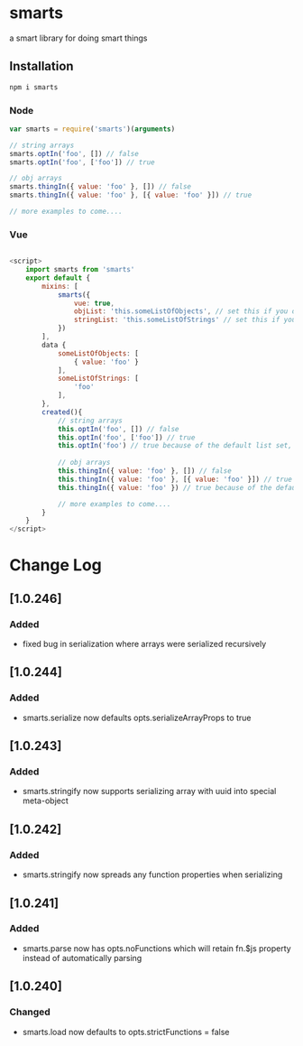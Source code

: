 # smarts
a smart library for doing smart things

## Installation

```bash
npm i smarts
```

### Node

```javascript
var smarts = require('smarts')(arguments)

// string arrays
smarts.optIn('foo', []) // false
smarts.optIn('foo', ['foo']) // true

// obj arrays
smarts.thingIn({ value: 'foo' }, []) // false
smarts.thingIn({ value: 'foo' }, [{ value: 'foo' }]) // true

// more examples to come.... 
```

### Vue

```javascript

<script>
    import smarts from 'smarts'
    export default {
        mixins: [
            smarts({
                vue: true, 
                objList: 'this.someListOfObjects', // set this if you don't want to always enter the most commonly checked list of objects in your vue component, it doesn't matter if the list has both strings and objects
                stringList: 'this.someListOfStrings' // set this if you don't want to always enter the most commonly checked list of strings in your vue component, it doesn't matter if the list has both strings and objects
            })
        ],
        data {
            someListOfObjects: [
                { value: 'foo' }
            ],
            someListOfStrings: [
                'foo'
            ],
        },
        created(){
            // string arrays
            this.optIn('foo', []) // false
            this.optIn('foo', ['foo']) // true
            this.optIn('foo') // true because of the default list set, useful for component specific logic
            
            // obj arrays
            this.thingIn({ value: 'foo' }, []) // false
            this.thingIn({ value: 'foo' }, [{ value: 'foo' }]) // true
            this.thingIn({ value: 'foo' }) // true because of the default list set, useful for component specific logic

            // more examples to come.... 
        }
    }
</script>
```

# Change Log
## [1.0.246]
### Added
- fixed bug in serialization where arrays were serialized recursively 
## [1.0.244]
### Added
- smarts.serialize now defaults opts.serializeArrayProps to true
## [1.0.243]
### Added
- smarts.stringify now supports serializing array with uuid into special meta-object
## [1.0.242]
### Added
- smarts.stringify now spreads any function properties when serializing
## [1.0.241]
### Added
- smarts.parse now has opts.noFunctions which will retain fn.$js property instead of automatically parsing
## [1.0.240]
### Changed
- smarts.load now defaults to opts.strictFunctions = false